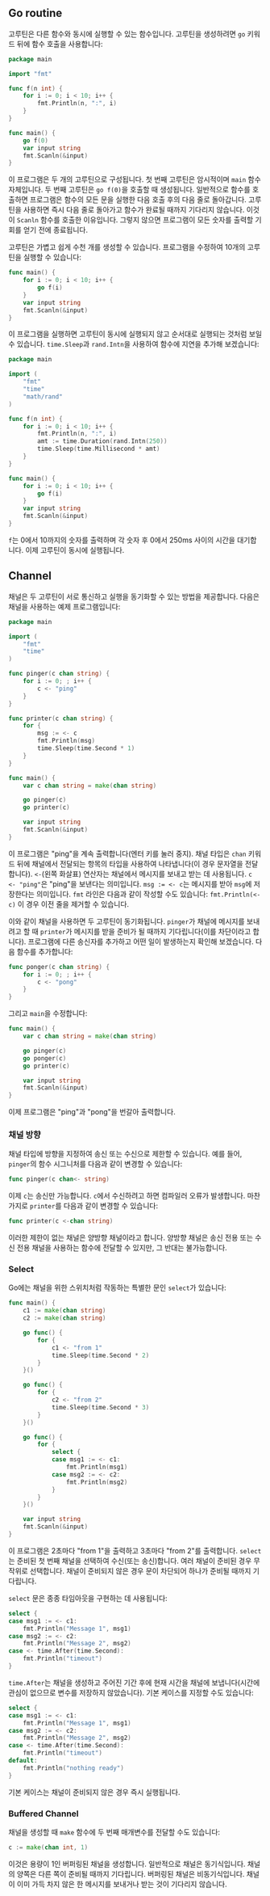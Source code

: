 
## Go routine

고루틴은 다른 함수와 동시에 실행할 수 있는 함수입니다. 고루틴을 생성하려면 `go` 키워드 뒤에 함수 호출을 사용합니다:

```go
package main

import "fmt"

func f(n int) {
    for i := 0; i < 10; i++ {
        fmt.Println(n, ":", i)
    }
}

func main() {
    go f(0)
    var input string
    fmt.Scanln(&input)
}
```

이 프로그램은 두 개의 고루틴으로 구성됩니다. 첫 번째 고루틴은 암시적이며 `main` 함수 자체입니다. 두 번째 고루틴은 `go f(0)`을 호출할 때 생성됩니다. 일반적으로 함수를 호출하면 프로그램은 함수의 모든 문을 실행한 다음 호출 후의 다음 줄로 돌아갑니다. 고루틴을 사용하면 즉시 다음 줄로 돌아가고 함수가 완료될 때까지 기다리지 않습니다. 이것이 `Scanln` 함수를 호출한 이유입니다. 그렇지 않으면 프로그램이 모든 숫자를 출력할 기회를 얻기 전에 종료됩니다.

고루틴은 가볍고 쉽게 수천 개를 생성할 수 있습니다. 프로그램을 수정하여 10개의 고루틴을 실행할 수 있습니다:

```go
func main() {
    for i := 0; i < 10; i++ {
        go f(i)
    }
    var input string
    fmt.Scanln(&input)
}
```

이 프로그램을 실행하면 고루틴이 동시에 실행되지 않고 순서대로 실행되는 것처럼 보일 수 있습니다. `time.Sleep`과 `rand.Intn`을 사용하여 함수에 지연을 추가해 보겠습니다:

```go
package main

import (
    "fmt"
    "time"
    "math/rand"
)

func f(n int) {
    for i := 0; i < 10; i++ {
        fmt.Println(n, ":", i)
        amt := time.Duration(rand.Intn(250))
        time.Sleep(time.Millisecond * amt)
    }
}

func main() {
    for i := 0; i < 10; i++ {
        go f(i)
    }
    var input string
    fmt.Scanln(&input)
}
```

`f`는 0에서 10까지의 숫자를 출력하며 각 숫자 후 0에서 250ms 사이의 시간을 대기합니다. 이제 고루틴이 동시에 실행됩니다.

## Channel

채널은 두 고루틴이 서로 통신하고 실행을 동기화할 수 있는 방법을 제공합니다. 다음은 채널을 사용하는 예제 프로그램입니다:

```go
package main

import (
    "fmt"
    "time"
)

func pinger(c chan string) {
    for i := 0; ; i++ {
        c <- "ping"
    }
}

func printer(c chan string) {
    for {
        msg := <- c
        fmt.Println(msg)
        time.Sleep(time.Second * 1)
    }
}

func main() {
    var c chan string = make(chan string)

    go pinger(c)
    go printer(c)

    var input string
    fmt.Scanln(&input)
}
```

이 프로그램은 "ping"을 계속 출력합니다(엔터 키를 눌러 중지). 채널 타입은 `chan` 키워드 뒤에 채널에서 전달되는 항목의 타입을 사용하여 나타냅니다(이 경우 문자열을 전달합니다). `<-`(왼쪽 화살표) 연산자는 채널에서 메시지를 보내고 받는 데 사용됩니다. `c <- "ping"`은 "ping"을 보낸다는 의미입니다. `msg := <- c`는 메시지를 받아 `msg`에 저장한다는 의미입니다. `fmt` 라인은 다음과 같이 작성할 수도 있습니다: `fmt.Println(<-c)` 이 경우 이전 줄을 제거할 수 있습니다.

이와 같이 채널을 사용하면 두 고루틴이 동기화됩니다. `pinger`가 채널에 메시지를 보내려고 할 때 `printer`가 메시지를 받을 준비가 될 때까지 기다립니다(이를 차단이라고 합니다). 프로그램에 다른 송신자를 추가하고 어떤 일이 발생하는지 확인해 보겠습니다. 다음 함수를 추가합니다:

```go
func ponger(c chan string) {
    for i := 0; ; i++ {
        c <- "pong"
    }
}
```

그리고 `main`을 수정합니다:

```go
func main() {
    var c chan string = make(chan string)

    go pinger(c)
    go ponger(c)
    go printer(c)

    var input string
    fmt.Scanln(&input)
}
```

이제 프로그램은 "ping"과 "pong"을 번갈아 출력합니다.

### 채널 방향

채널 타입에 방향을 지정하여 송신 또는 수신으로 제한할 수 있습니다. 예를 들어, `pinger`의 함수 시그니처를 다음과 같이 변경할 수 있습니다:

```go
func pinger(c chan<- string)
```

이제 `c`는 송신만 가능합니다. `c`에서 수신하려고 하면 컴파일러 오류가 발생합니다. 마찬가지로 `printer`를 다음과 같이 변경할 수 있습니다:

```go
func printer(c <-chan string)
```

이러한 제한이 없는 채널은 양방향 채널이라고 합니다. 양방향 채널은 송신 전용 또는 수신 전용 채널을 사용하는 함수에 전달할 수 있지만, 그 반대는 불가능합니다.

### Select

Go에는 채널을 위한 스위치처럼 작동하는 특별한 문인 `select`가 있습니다:

```go
func main() {
    c1 := make(chan string)
    c2 := make(chan string)

    go func() {
        for {
            c1 <- "from 1"
            time.Sleep(time.Second * 2)
        }
    }()

    go func() {
        for {
            c2 <- "from 2"
            time.Sleep(time.Second * 3)
        }
    }()

    go func() {
        for {
            select {
            case msg1 := <- c1:
                fmt.Println(msg1)
            case msg2 := <- c2:
                fmt.Println(msg2)
            }
        }
    }()

    var input string
    fmt.Scanln(&input)
}
```

이 프로그램은 2초마다 "from 1"을 출력하고 3초마다 "from 2"를 출력합니다. `select`는 준비된 첫 번째 채널을 선택하여 수신(또는 송신)합니다. 여러 채널이 준비된 경우 무작위로 선택합니다. 채널이 준비되지 않은 경우 문이 차단되어 하나가 준비될 때까지 기다립니다.

`select` 문은 종종 타임아웃을 구현하는 데 사용됩니다:

```go
select {
case msg1 := <- c1:
    fmt.Println("Message 1", msg1)
case msg2 := <- c2:
    fmt.Println("Message 2", msg2)
case <- time.After(time.Second):
    fmt.Println("timeout")
}
```

`time.After`는 채널을 생성하고 주어진 기간 후에 현재 시간을 채널에 보냅니다(시간에 관심이 없으므로 변수를 저장하지 않았습니다). 기본 케이스를 지정할 수도 있습니다:

```go
select {
case msg1 := <- c1:
    fmt.Println("Message 1", msg1)
case msg2 := <- c2:
    fmt.Println("Message 2", msg2)
case <- time.After(time.Second):
    fmt.Println("timeout")
default:
    fmt.Println("nothing ready")
}
```

기본 케이스는 채널이 준비되지 않은 경우 즉시 실행됩니다.

### Buffered Channel

채널을 생성할 때 `make` 함수에 두 번째 매개변수를 전달할 수도 있습니다:

```go
c := make(chan int, 1)
```

이것은 용량이 1인 버퍼링된 채널을 생성합니다. 일반적으로 채널은 동기식입니다. 채널의 양쪽은 다른 쪽이 준비될 때까지 기다립니다. 버퍼링된 채널은 비동기식입니다. 채널이 이미 가득 차지 않은 한 메시지를 보내거나 받는 것이 기다리지 않습니다.